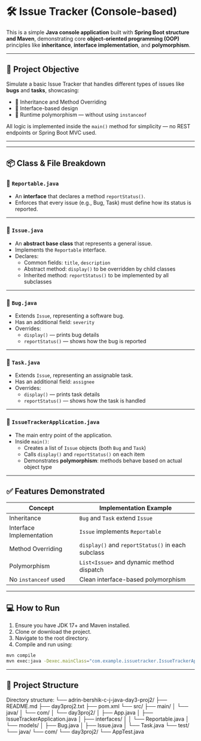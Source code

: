 # 🛠️ Issue Tracker (Console-based)

This is a simple **Java console application** built with **Spring Boot structure and Maven**, demonstrating core **object-oriented programming (OOP)** principles like **inheritance**, **interface implementation**, and **polymorphism**.

---

## 🎯 Project Objective

Simulate a basic Issue Tracker that handles different types of issues like **bugs** and **tasks**, showcasing:

- 🔁 Inheritance and Method Overriding
- 🧩 Interface-based design
- 🧠 Runtime polymorphism — without using `instanceof`

All logic is implemented inside the `main()` method for simplicity — no REST endpoints or Spring Boot MVC used.

---

---

## 📦 Class & File Breakdown

### 🔹 `Reportable.java`

- An **interface** that declares a method `reportStatus()`.
- Enforces that every issue (e.g., Bug, Task) must define how its status is reported.

---

### 🔹 `Issue.java`

- An **abstract base class** that represents a general issue.
- Implements the `Reportable` interface.
- Declares:
  - Common fields: `title`, `description`
  - Abstract method: `display()` to be overridden by child classes
  - Inherited method: `reportStatus()` to be implemented by all subclasses

---

### 🔹 `Bug.java`

- Extends `Issue`, representing a software bug.
- Has an additional field: `severity`
- Overrides:
  - `display()` — prints bug details
  - `reportStatus()` — shows how the bug is reported

---

### 🔹 `Task.java`

- Extends `Issue`, representing an assignable task.
- Has an additional field: `assignee`
- Overrides:
  - `display()` — prints task details
  - `reportStatus()` — shows how the task is handled

---

### 🔹 `IssueTrackerApplication.java`

- The main entry point of the application.
- Inside `main()`:
  - Creates a list of `Issue` objects (both `Bug` and `Task`)
  - Calls `display()` and `reportStatus()` on each item
  - Demonstrates **polymorphism**: methods behave based on actual object type

---

## ✅ Features Demonstrated

| Concept                  | Implementation Example                            |
| ------------------------ | ------------------------------------------------- |
| Inheritance              | `Bug` and `Task` extend `Issue`                   |
| Interface Implementation | `Issue` implements `Reportable`                   |
| Method Overriding        | `display()` and `reportStatus()` in each subclass |
| Polymorphism             | `List<Issue>` and dynamic method dispatch         |
| No `instanceof` used     | Clean interface-based polymorphism                |

---

## 💻 How to Run

1. Ensure you have JDK 17+ and Maven installed.
2. Clone or download the project.
3. Navigate to the root directory.
4. Compile and run using:

```bash
mvn compile
mvn exec:java -Dexec.mainClass="com.example.issuetracker.IssueTrackerApplication"
```

---

## 📁 Project Structure

Directory structure:
└── adrin-bershik-c-j-java-day3-proj2/
├── README.md
├── day3proj2.txt
├── pom.xml
└── src/
├── main/
│ └── java/
│ └── com/
│ └── day3proj2/
│ ├── App.java
│ ├── IssueTrackerApplication.java
│ ├── interfaces/
│ │ └── Reportable.java
│ └── models/
│ ├── Bug.java
│ ├── Issue.java
│ └── Task.java
└── test/
└── java/
└── com/
└── day3proj2/
└── AppTest.java

